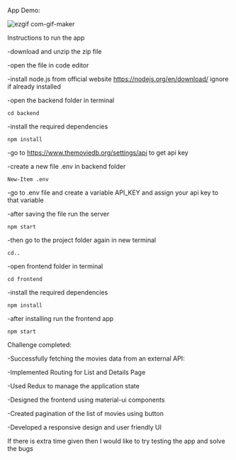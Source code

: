 App Demo:

![ezgif com-gif-maker](https://user-images.githubusercontent.com/87312638/130196657-68dd052a-5154-4f1c-a9b7-5739bc861bf2.gif)

Instructions to run the app

  -download and unzip the zip file
  
  -open the file in code editor
  
  -install node.js from official website https://nodejs.org/en/download/ ignore if already installed
  
  -open the backend folder in terminal
  
    cd backend
    
  -install the required dependencies
  
    npm install
    
  -go to https://www.themoviedb.org/settings/api to get api key
  
  -create a new file .env in backend folder
 
    New-Item .env
    
  -go to .env file and create a variable API_KEY and assign your api key to that variable
    
  -after saving the file run the server
  
    npm start
    
  -then go to the project folder again in new terminal
  
    cd..
    
  -open frontend folder in terminal
  
    cd frontend
    
  -install the required dependencies
  
    npm install
    
  -after installing run the frontend app
  
    npm start
    

Challenge completed:

  -Successfully fetching the movies data from an external API:
  
  -Implemented Routing for List and Details Page
  
  -Used Redux to manage the application state
  
  -Designed the frontend using material-ui components
  
  -Created pagination of the list of movies using button 
  
  -Developed a responsive design and user friendly UI
 
 
 If there is extra time given then I would like to try testing the app and solve the bugs

